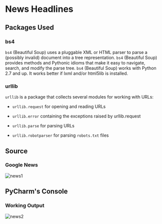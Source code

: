 # News Headlines

## Packages Used

### bs4
`bs4` (Beautiful Soup) uses a pluggable XML or HTML parser to parse a (possibly invalid) document into a tree representation. `bs4` (Beautiful Soup) provides methods and Pythonic idioms that make it easy to navigate, search, and modify the parse tree.
`bs4` (Beautiful Soup) works with Python 2.7 and up. It works better if lxml and/or html5lib is installed.

### urllib
`urllib` is a package that collects several modules for working with URLs:

+ `urllib.request` for opening and reading URLs

+ `urllib.error` containing the exceptions raised by urllib.request

+ `urllib.parse` for parsing URLs

+ `urllib.robotparser` for parsing `robots.txt` files


## Source

### Google News
![news1](https://user-images.githubusercontent.com/83420185/119016184-4bfda580-b9b7-11eb-95d3-7c84f55dfd48.png)


## PyCharm's Console

### Working Output
![news2](https://user-images.githubusercontent.com/83420185/119016229-55870d80-b9b7-11eb-9ef7-40cc25d8f90d.png)

